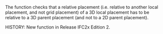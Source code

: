 The function checks that a relative placement (i.e. relative to another local placement, and not grid placement) of a 3D local placement has to be relative to a 3D parent placement (and not to a 2D parent placement).

HISTORY: New function in Release IFC2x Edition 2.
